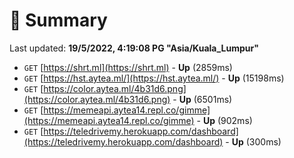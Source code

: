# 📖 Summary
Last updated: **19/5/2022, 4:19:08 PG "Asia/Kuala_Lumpur"**

- `GET` [https://shrt.ml](https://shrt.ml) - **Up** (2859ms)
- `GET` [https://hst.aytea.ml/](https://hst.aytea.ml/) - **Up** (15198ms)
- `GET` [https://color.aytea.ml/4b31d6.png](https://color.aytea.ml/4b31d6.png) - **Up** (6501ms)
- `GET` [https://memeapi.aytea14.repl.co/gimme](https://memeapi.aytea14.repl.co/gimme) - **Up** (902ms)
- `GET` [https://teledrivemy.herokuapp.com/dashboard](https://teledrivemy.herokuapp.com/dashboard) - **Up** (300ms)
